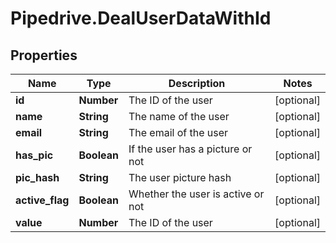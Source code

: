 # Pipedrive.DealUserDataWithId

## Properties

Name | Type | Description | Notes
------------ | ------------- | ------------- | -------------
**id** | **Number** | The ID of the user | [optional] 
**name** | **String** | The name of the user | [optional] 
**email** | **String** | The email of the user | [optional] 
**has_pic** | **Boolean** | If the user has a picture or not | [optional] 
**pic_hash** | **String** | The user picture hash | [optional] 
**active_flag** | **Boolean** | Whether the user is active or not | [optional] 
**value** | **Number** | The ID of the user | [optional] 


